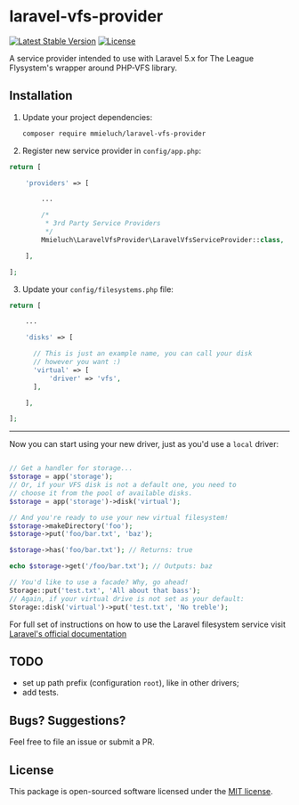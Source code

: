 # laravel-vfs-provider

[![Latest Stable Version](https://poser.pugx.org/laravel/framework/v/stable.svg)](https://packagist.org/packages/mmieluch/laravel-vfs-provider)
[![License](https://poser.pugx.org/laravel/framework/license.svg)](https://packagist.org/packages/mmieluch/laravel-vfs-provider)

A service provider intended to use with Laravel 5.x for The League Flysystem's wrapper around PHP-VFS library.

## Installation

1. Update your project dependencies:

   ```bash
   composer require mmieluch/laravel-vfs-provider
   ```

2. Register new service provider in `config/app.php`:

  ```php
  return [
  
      'providers' => [

          ...

          /*
           * 3rd Party Service Providers
           */
          Mmieluch\LaravelVfsProvider\LaravelVfsServiceProvider::class,

      ],
  
  ];
  ```
  
3. Update your `config/filesystems.php` file:

  ```php
  return [
  
      ...
  
      'disks' => [

        // This is just an example name, you can call your disk
        // however you want :)
        'virtual' => [
            'driver' => 'vfs',
        ],

      ],
  
  ];
  ```

---

Now you can start using your new driver, just as you'd use a `local` driver:

```php

// Get a handler for storage...
$storage = app('storage');
// Or, if your VFS disk is not a default one, you need to
// choose it from the pool of available disks.
$storage = app('storage')->disk('virtual');

// And you're ready to use your new virtual filesystem!
$storage->makeDirectory('foo');
$storage->put('foo/bar.txt', 'baz');

$storage->has('foo/bar.txt'); // Returns: true

echo $storage->get('/foo/bar.txt'); // Outputs: baz

// You'd like to use a facade? Why, go ahead!
Storage::put('test.txt', 'All about that bass');
// Again, if your virtual drive is not set as your default:
Storage::disk('virtual')->put('test.txt', 'No treble');
```

For full set of instructions on how to use the Laravel filesystem service visit [Laravel's official documentation](https://laravel.com/docs/master/filesystem)

## TODO

- set up path prefix (configuration `root`), like in other drivers;
- add tests.

## Bugs? Suggestions?

Feel free to file an issue or submit a PR. 

## License

This package is open-sourced software licensed under the [MIT license](http://opensource.org/licenses/MIT).
